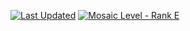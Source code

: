 [![Last Updated](https://img.shields.io/badge/Lastest%20Version-NaN-inactive?style=plastic)](#) [![Mosaic Level - Rank E](https://img.shields.io/badge/Mosaic%20Level-Rank%20E-green?style=plastic)](https://www.bilibili.com/read/cv7181895)
